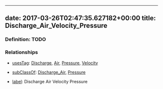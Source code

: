 
---
date: 2017-03-26T02:47:35.627182+00:00
title: Discharge_Air_Velocity_Pressure
---
### Definition: TODO

### Relationships

* [usesTag](https://brickschema.org/schema/1.0/BrickFrame#usesTag): [Discharge](https://brickschema.org/schema/1.0/BrickTag#Discharge), [Air](https://brickschema.org/schema/1.0/BrickTag#Air), [Pressure](https://brickschema.org/schema/1.0/BrickTag#Pressure), [Velocity](https://brickschema.org/schema/1.0/BrickTag#Velocity)

* [subClassOf](http://www.w3.org/2000/01/rdf-schema#subClassOf): [Discharge_Air](https://brickschema.org/schema/1.0/Brick#Discharge_Air), [Pressure](https://brickschema.org/schema/1.0/Brick#Pressure)

* [label](http://www.w3.org/2000/01/rdf-schema#label): Discharge Air Velocity Pressure
